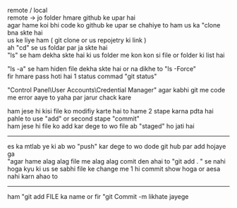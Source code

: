 remote / local
<br/>
remote -> jo folder hmare github ke upar hai
 <br/>
agar hame koi bhi code ko github ke upar se chahiye to ham us ka "clone bna skte hai
  <br/>
us ke liye  ham ( git clone or us repojetry ki link ) 
<br/>
ah "cd" se us foldar par ja skte hai
 <br/>
"ls" se ham dekha skte hai ki us folder me kon kon si file or folder ki list hai 
<br/>

"ls -a" se ham hiden file dekha skte hai or na dikhe to "ls -Force" <br/>
fir hmare pass hoti hai 1 status commad "git status" <br/>

"Control Panel\User Accounts\Credential Manager" agar kabhi git me code me error aaye to yaha par jarur chack kare <br/>

ham jese hi kisi file ko modifiy karte hai to hame 2 stape karna pdta hai<br/>
pahle to use "add" or second stape "commit" <br/>
ham jese hi file ko add kar dege to wo file ab "staged" ho jati hai <hr/>
es ka mtlab ye ki ab wo "push" kar dege to wo dode git hub par add hojaye ga <br/>
"agar hame alag alag file me alag alag comit den ahai to "git add . " se nahi hoga kyu ki us se sabhi file ke change me 1 hi commit show hoga or aesa nahi karn ahao to <hr/>
ham "git add FILE ka name or fir "git Commit -m likhate jayege




